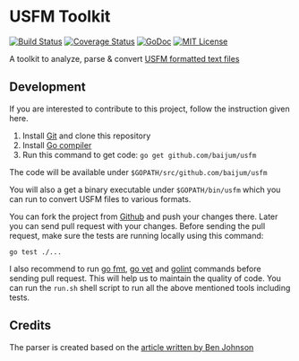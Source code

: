 # USFM Toolkit

[![Build Status](https://travis-ci.org/baijum/usfm.svg?branch=master)](https://travis-ci.org/baijum/usfm)
[![Coverage Status](https://coveralls.io/repos/baijum/usfm/badge.svg?branch=master&service=github)](https://coveralls.io/github/baijum/usfm?branch=master)
[![GoDoc](https://godoc.org/github.com/baijum/usfm?status.svg)](https://godoc.org/github.com/baijum/usfm)
[![MIT License](https://img.shields.io/badge/license-MIT-blue.svg)](https://opensource.org/licenses/MIT)

A toolkit to analyze, parse & convert [USFM formatted text
files](http://paratext.org/about/usfm)

## Development

If you are interested to contribute to this project, follow the
instruction given here.

1. Install [Git](http://git-scm.com/) and clone this repository
2. Install [Go
compiler](http://muthukadan.net/golang/an-introduction-to-go-programming.html)
3. Run this command to get code: `go get github.com/baijum/usfm`

The code will be available under `$GOPATH/src/github.com/baijum/usfm`

You will also a get a binary executable under `$GOPATH/bin/usfm` which
you can run to convert USFM files to various formats.

You can fork the project from [Github](https://github.com/baijum/usfm)
and push your changes there.  Later you can send pull request with
your changes.  Before sending the pull request, make sure the tests
are running locally using this command:

    go test ./...

I also recommend to run [go fmt](https://golang.org/cmd/gofmt/), [go
vet](https://golang.org/cmd/vet/) and
[golint](https://github.com/golang/lint) commands before sending pull
request.  This will help us to maintain the quality of code.  You can
run the `run.sh` shell script to run all the above mentioned tools
including tests.

## Credits

The parser is created based on the [article written by Ben
Johnson](https://blog.gopheracademy.com/advent-2014/parsers-lexers/)
